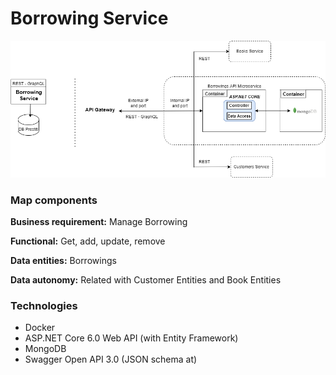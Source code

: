 # Borrowing Service

![schema](img/borrowing.png)

### Map components

**Business requirement:**  Manage Borrowing

**Functional:**  Get, add, update, remove

**Data entities:** Borrowings

**Data autonomy:** Related with Customer Entities and Book Entities

### Technologies

* Docker
* ASP.NET Core 6.0 Web API (with Entity Framework)
* MongoDB
* Swagger Open API 3.0 (JSON schema at)
